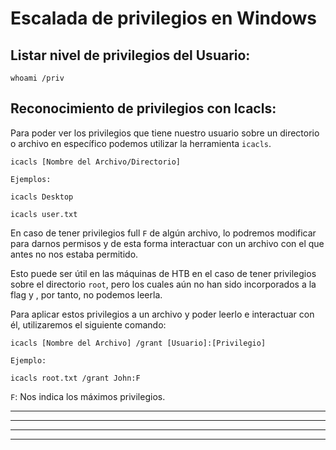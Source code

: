 # Escalada de privilegios en Windows


## Listar nivel de privilegios del Usuario:


    whoami /priv
    
## Reconocimiento de privilegios con Icacls:


Para poder ver los privilegios que tiene nuestro usuario sobre un directorio o archivo en específico podemos utilizar la herramienta `icacls`.


    icacls [Nombre del Archivo/Directorio]
    
`Ejemplos:`


    icacls Desktop
    
    icacls user.txt
    
En caso de tener privilegios full `F` de algún archivo, lo podremos modificar para darnos permisos y de esta forma interactuar con un archivo con el que antes
no nos estaba permitido.


Esto puede ser útil en las máquinas de HTB en el caso de tener privilegios sobre el directorio `root`, pero los cuales aún no han sido incorporados a la flag y , por tanto, no podemos leerla.


Para aplicar estos privilegios a un archivo y poder leerlo e interactuar con él, utilizaremos el siguiente comando:


    icacls [Nombre del Archivo] /grant [Usuario]:[Privilegio]
    
`Ejemplo:`


    icacls root.txt /grant John:F
    
`F`: Nos indica los máximos privilegios.


---
---
  
    
<html lang="en">
<head>
  
</head>
<body>


<script src="https://utteranc.es/client.js"
    repo="F1r0x/gestion-comentarios"
    issue-term="pathname"
    theme="github-light"
    crossorigin="anonymous"
    async>
</script>
          
    
  </body>
</html>
  
  
---
---
